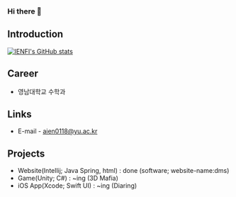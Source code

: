 ### Hi there 👋

<!--
**IENFI/IENFI** is a ✨ _special_ ✨ repository because its `README.md` (this file) appears on your GitHub profile.

Here are some ideas to get you started:

- 🔭 I’m currently working on ...
- 🌱 I’m currently learning ...
- 👯 I’m looking to collaborate on ...
- 🤔 I’m looking for help with ...
- 💬 Ask me about ...
- 📫 How to reach me: ...
- 😄 Pronouns: ...
- ⚡ Fun fact: ...
-->

## Introduction
[![IENFI's GitHub stats](https://github-readme-stats.vercel.app/api?username=IENFI&hide=contribs,prs&show=prs_merged,prs_merged_percentage&show_icons=true&theme=swift)](https://github.com/IENFI/github-readme-stats)

<!--
테마로 vue, ambient_gradient도 괜찮다
-->

## Career
- 영남대학교 수학과

## Links
- E-mail - aien0118@yu.ac.kr

## Projects
- Website(Intellij; Java Spring, html) : done (software; website-name:dms)
- Game(Unity; C#) : ~ing (3D Mafia)
- iOS App(Xcode; Swift UI) : ~ing (Diaring)
